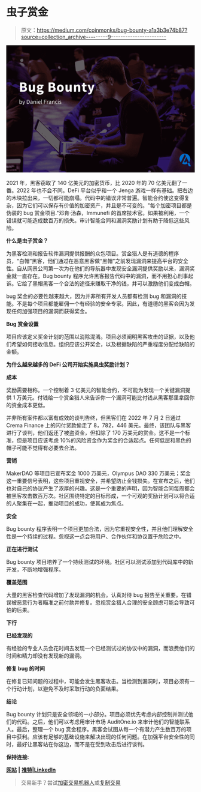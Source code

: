 # 虫子赏金

> 原文：<https://medium.com/coinmonks/bug-bounty-a1a3b3e74b87?source=collection_archive---------9----------------------->

![](img/46a9713cbc24727a0037b90700f1a842.png)

2021 年，黑客窃取了 140 亿美元的加密货币，比 2020 年的 70 亿美元翻了一番。2022 年也不会不同。DeFi 平台似乎和一个 Jenga 游戏一样有基础。把右边的木块拉出来，一切都可能崩塌。代码中的错误非常普遍。智能合约使这变得复杂，因为它们可以保存有价值的加密资产，并且是不可变的。"每个加密项目都是伪装的 bug 赏金项目."邓肯·汤森，Immunefi 的首席技术官。如果被利用，一个错误就可能造成数百万的损失。审计智能合同和漏洞奖励计划有助于降低这些风险。

**什么是虫子赏金？**

为黑客检测和报告软件漏洞提供报酬的众包项目。赏金猎人是有道德的程序员，“白帽”黑客，他们通过在恶意黑客做“黑帽”之前发现漏洞来提高平台的安全性。自从网景公司第一次为在他们的导航器中发现安全漏洞提供奖励以来，漏洞奖金就一直存在。Bug bounty 程序允许黑客报告代码中的漏洞，而不用担心刑事起诉。它给了黑帽黑客一个合法的途径来赚取干净的钱，并可以激励他们变成白帽。

bug 奖金的必要性越来越大，因为并非所有开发人员都有检测 bug 和漏洞的技能。不是每个项目都能雇佣一个有经验的安全专家。因此，有道德的黑客会因为发现任何加强项目的漏洞而获得奖金。

**Bug 赏金设置**

项目应该定义奖金计划的范围以消除混淆。项目必须阐明黑客攻击的证据，以及他们希望如何接收信息。组织应该公开奖金，以及根据缺陷的严重程度分配给缺陷的金额。

**为什么越来越多的 DeFi 公司开始实施臭虫奖励计划？**

**成本**

奖励需要相称。一个控制着 3 亿美元的智能合约，不可能为发现一个关键漏洞提供 1 万美元。付钱给一个赏金猎人来告诉你一个漏洞可能比付钱从黑客那里拿回你的资金成本更低。

并非所有案件都以富有成效的谈判告终，但黑客们在 2022 年 7 月 2 日通过 Crema Finance 上的闪付贷款偷走了 8，782，446 美元。最终，该团队与黑客进行了谈判，他们返还了被盗资金，但扣除了 170 万美元的赏金。这不是一个标准，但是项目应该考虑 10%的风险资金作为奖金的合适起点。任何低层和黑色的帽子可能不觉得有必要去合法。

**营销**

MakerDAO 等项目已宣布奖金 1000 万美元，Olympus DAO 330 万美元；奖金这一重要信号表明，这些项目重视安全，并希望防止金钱损失。在宣布之后，他们也对自己的协议产生了浓厚的兴趣。这是一个重要的声明，因为智能合同每周都会被黑客攻击数百万次。社区围绕特定的目标形成，一个可观的奖励计划可以将合适的人聚集在一起，推动项目的成功，使其成为焦点。

**安全**

Bug bounty 程序表明一个项目更加合法，因为它重视安全性，并且他们理解安全性是一个持续的过程。忽视这一点会将用户、合作伙伴和协议置于危险之中。

**正在进行测试**

Bug bounty 项目培养了一个持续测试的环境。社区可以测试添加到代码库中的新开发，不断地增强程序。

**覆盖范围**

大量的黑客检查代码增加了发现漏洞的机会。认真对待 bug 报告至关重要。在错误被恶意行为者瞄准之前付款并修复。忽视赏金猎人合理的安全顾虑可能会导致可怕的后果。

**下行**

**已经发现的**

有经验的专业人员会花时间去发现一个已经测试过的协议中的漏洞，而浪费他们的时间和精力却没有发现新的漏洞。

**修复 bug 的时间**

在修复已知问题的过程中，可能会发生黑客攻击。当检测到漏洞时，项目必须有一个行动计划，以避免不及时采取行动的负面结果。

**结论**

Bug bounty 计划只是安全领域的一小部分。项目必须优先考虑内部控制并测试他们的代码。之后，他们可以考虑用审计市场 AuditOne.io 来审计他们的智能联系人。最后，整理一个 bug 赏金程序。黑客会试图从每一个有潜力产生数百万的项目中获利。应该有足够的基础设施来解决出现的任何问题。在加强平台安全性的同时，最好让黑客站在你这边，而不是在受到攻击后进行谈判。

**保持连接:**

[**网站**](https://t.co/gbDV0I4bZk) **|** [**推特**](https://twitter.com/auditone_team)**|**[**LinkedIn**](https://www.linkedin.com/company/auditonegmbh/)

> 交易新手？尝试[加密交易机器人](/coinmonks/crypto-trading-bot-c2ffce8acb2a)或[复制交易](/coinmonks/top-10-crypto-copy-trading-platforms-for-beginners-d0c37c7d698c)